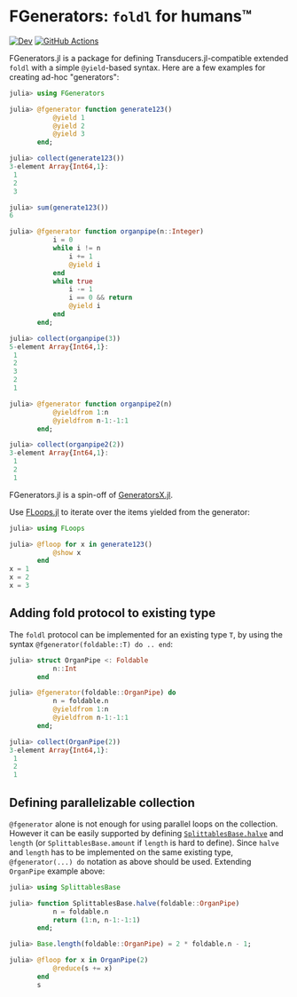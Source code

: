 # FGenerators: `foldl` for humans™

[![Dev](https://img.shields.io/badge/docs-dev-blue.svg)](https://juliafolds.github.io//FGenerators.jl/dev)
[![GitHub Actions](https://github.com/JuliaFolds//FGenerators.jl/workflows/Run%20tests/badge.svg)](https://github.com/JuliaFolds//FGenerators.jl/actions?query=workflow%3ARun+tests)

FGenerators.jl is a package for defining Transducers.jl-compatible
extended `foldl` with a simple `@yield`-based syntax.  Here are a few
examples for creating ad-hoc "generators":

```julia
julia> using FGenerators

julia> @fgenerator function generate123()
           @yield 1
           @yield 2
           @yield 3
       end;

julia> collect(generate123())
3-element Array{Int64,1}:
 1
 2
 3

julia> sum(generate123())
6

julia> @fgenerator function organpipe(n::Integer)
           i = 0
           while i != n
               i += 1
               @yield i
           end
           while true
               i -= 1
               i == 0 && return
               @yield i
           end
       end;

julia> collect(organpipe(3))
5-element Array{Int64,1}:
 1
 2
 3
 2
 1

julia> @fgenerator function organpipe2(n)
           @yieldfrom 1:n
           @yieldfrom n-1:-1:1
       end;

julia> collect(organpipe2(2))
3-element Array{Int64,1}:
 1
 2
 1
```

FGenerators.jl is a spin-off of
[GeneratorsX.jl](https://github.com/JuliaFolds/GeneratorsX.jl).

Use [FLoops.jl](https://github.com/JuliaFolds/FLoops.jl) to iterate
over the items yielded from the generator:

```julia
julia> using FLoops

julia> @floop for x in generate123()
           @show x
       end
x = 1
x = 2
x = 3
```

## Adding fold protocol to existing type

The `foldl` protocol can be implemented for an existing type `T`, by
using the syntax `@fgenerator(foldable::T) do .. end`:

```julia
julia> struct OrganPipe <: Foldable
           n::Int
       end

julia> @fgenerator(foldable::OrganPipe) do
           n = foldable.n
           @yieldfrom 1:n
           @yieldfrom n-1:-1:1
       end;

julia> collect(OrganPipe(2))
3-element Array{Int64,1}:
 1
 2
 1
```

## Defining parallelizable collection

`@fgenerator` alone is not enough for using parallel loops on the
collection.  However it can be easily supported by defining
[`SplittablesBase.halve`](https://github.com/JuliaFolds/SplittablesBase.jl)
and `length` (or `SplittablesBase.amount` if `length` is hard to
define).  Since `halve` and `length` has to be implemented on the same
existing type, `@fgenerator(...) do` notation as above should be used.
Extending `OrganPipe` example above:

```julia
julia> using SplittablesBase

julia> function SplittablesBase.halve(foldable::OrganPipe)
           n = foldable.n
           return (1:n, n-1:-1:1)
       end;

julia> Base.length(foldable::OrganPipe) = 2 * foldable.n - 1;

julia> @floop for x in OrganPipe(2)
           @reduce(s += x)
       end
       s
```
